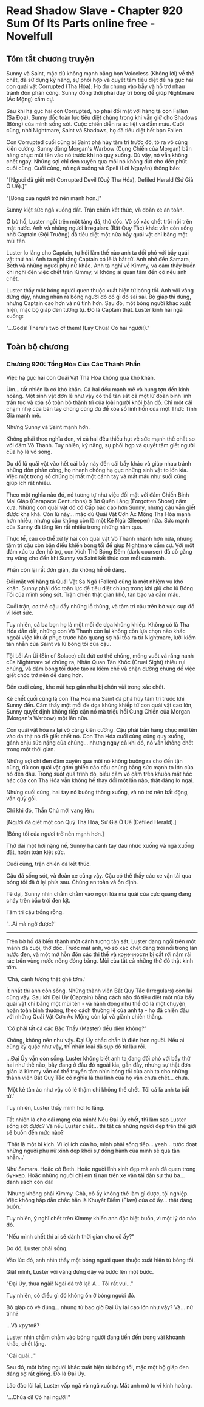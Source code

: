 # Read Shadow Slave - Chapter 920 Sum Of Its Parts online free - Novelfull

## Tóm tắt chương truyện

Sunny và Saint, mặc dù không mạnh bằng bọn Voiceless (Không lời) về thể chất, đã sử dụng kỹ năng, sự phối hợp và quyết tâm tiêu diệt để hạ gục hai con quái vật Corrupted (Tha Hóa). Họ dụ chúng vào bẫy và hỗ trợ nhau tránh đòn phản công. Sunny đồng thời phải duy trì bóng để giúp Nightmare (Ác Mộng) cầm cự.

Sau khi hạ gục hai con Corrupted, họ phải đối mặt với hàng tá con Fallen (Sa Đọa). Sunny dốc toàn lực tiêu diệt chúng trong khi vẫn giữ cho Shadows (Bóng) của mình sống sót. Cuộc chiến diễn ra ác liệt và đẫm máu. Cuối cùng, nhờ Nightmare, Saint và Shadows, họ đã tiêu diệt hết bọn Fallen.

Con Corrupted cuối cùng bị Saint phá hủy tâm trí trước đó, tỏ ra vô cùng kiên cường. Sunny dùng Morgan's Warbow (Cung Chiến của Morgan) bắn hàng chục mũi tên vào nó trước khi nó quỵ xuống. Dù vậy, nó vẫn không chết ngay. Những sợi chỉ đen xuyên qua môi nó không đứt cho đến phút cuối cùng. Cuối cùng, nó ngã xuống và Spell (Lời Nguyền) thông báo:

"[Ngươi đã giết một Corrupted Devil (Quỷ Tha Hóa), Defiled Herald (Sứ Giả Ô Uế).]"

"[Bóng của ngươi trở nên mạnh hơn.]"

Sunny kiệt sức ngã xuống đất. Trận chiến kết thúc, và đoàn xe an toàn.

Ở bờ hồ, Luster ngồi trên một tảng đá, thở dốc. Vô số xác chết trôi nổi trên mặt nước. Anh và những người Irregulars (Bất Quy Tắc) khác vẫn còn sống nhờ Captain (Đội Trưởng) đã tiêu diệt một nửa bầy quái vật chỉ bằng một mũi tên.

Luster lo lắng cho Captain, tự hỏi làm thế nào anh ta đối phó với bầy quái vật thứ hai. Anh ta nghĩ rằng Captain có lẽ là bất tử. Anh nhớ đến Samara, Beth và những người phụ nữ khác. Anh ta nghĩ về Kimmy, và cảm thấy buồn khi nghĩ đến việc chết trên Kimmy, vì không ai quan tâm đến cô nếu anh chết.

Luster thấy một bóng người quen thuộc xuất hiện từ bóng tối. Anh vội vàng đứng dậy, nhưng nhận ra bóng người đó có gì đó sai sai. Bộ giáp thì đúng, nhưng Captain cao hơn và nữ tính hơn. Sau đó, một bóng người khác xuất hiện, mặc bộ giáp đen tương tự. Đó là Captain thật. Luster kinh hãi ngã xuống:

"...Gods! There's two of them! (Lạy Chúa! Có hai người!)."

## Toàn bộ chương

### Chương 920: Tổng Hòa Của Các Thành Phần

Việc hạ gục hai con Quái Vật Tha Hóa không quá khó khăn.

Ừm... tất nhiên là có khó khăn. Cả hai đều mạnh mẽ và hung tợn đến kinh hoàng. Một sinh vật đơn lẻ như vậy có thể tàn sát cả một lữ đoàn binh lính trần tục và xóa sổ toàn bộ thành trì của loài người khỏi bản đồ. Chỉ một cái chạm nhẹ của bàn tay chúng cũng đủ để xóa sổ linh hồn của một Thức Tỉnh Giả mạnh mẽ.

Nhưng Sunny và Saint mạnh hơn.

Không phải theo nghĩa đen, vì cả hai đều thiếu hụt về sức mạnh thể chất so với đám Vô Thanh. Tuy nhiên, kỹ năng, sự phối hợp và quyết tâm giết người của họ là vô song.

Dụ dỗ lũ quái vật vào hết cái bẫy này đến cái bẫy khác và giúp nhau tránh những đòn phản công, họ nhanh chóng hạ gục những sinh vật to lớn kia. Việc một trong số chúng bị mất một cánh tay và mất máu như suối cũng giúp ích rất nhiều.

Theo một nghĩa nào đó, nó tương tự như việc đối mặt với đám Chiến Binh Mai Giáp (Carapace Centurions) ở Bờ Quên Lãng (Forgotten Shore) năm xưa. Những con quái vật đó có Cấp bậc cao hơn Sunny, nhưng cậu vẫn giết được kha khá. Còn lũ này... mặc dù Quái Vật Cơn Ác Mộng Tha Hóa mạnh hơn nhiều, nhưng cậu không còn là một Kẻ Ngủ (Sleeper) nữa. Sức mạnh của Sunny đã tăng lên rất nhiều trong những năm qua.

Thực tế, cậu có thể xử lý hai con quái vật Vô Thanh nhanh hơn nữa, nhưng tâm trí cậu còn bận điều khiển bóng tối để giúp Nightmare cầm cự. Với một đám xúc tu đen hỗ trợ, con Xích Thố Bóng Đêm (dark courser) đã cố gắng trụ vững cho đến khi Sunny và Saint kết thúc con mồi của mình.

Phần còn lại rất đơn giản, dù không hề dễ dàng.

Đối mặt với hàng tá Quái Vật Sa Ngã (Fallen) cũng là một nhiệm vụ khó khăn. Sunny phải dốc toàn lực để tiêu diệt chúng trong khi giữ cho lũ Bóng Tối của mình sống sót. Trận chiến thật gian khổ, tàn bạo và đẫm máu.

Cuối trận, cơ thể cậu đầy những lỗ thủng, và tâm trí cậu trên bờ vực sụp đổ vì kiệt sức.

Tuy nhiên, cả ba bọn họ là một mối đe dọa khủng khiếp. Không có lũ Tha Hóa dẫn dắt, những con Vô Thanh còn lại không còn lựa chọn nào khác ngoài việc khuất phục trước hào quang sợ hãi tỏa ra từ Nightmare, lưỡi kiếm tàn nhẫn của Saint và lũ bóng tối của cậu.

Tội Lỗi An Ủi (Sin of Solace) cắt đứt cơ thể chúng, móng vuốt và răng nanh của Nightmare xé chúng ra, Nhãn Quan Tàn Khốc (Cruel Sight) thiêu rụi chúng, và đám bóng tối được tạo ra kiềm chế và chặn đường chúng để việc giết chóc trở nên dễ dàng hơn.

Đến cuối cùng, khe núi hẹp gần như bị chôn vùi trong xác chết.

Kẻ chết cuối cùng là con Tha Hóa mà Saint đã phá hủy tâm trí trước khi Sunny đến. Cảm thấy một mối đe dọa khủng khiếp từ con quái vật cao lớn, Sunny quyết định không tiếp cận nó mà triệu hồi Cung Chiến của Morgan (Morgan's Warbow) một lần nữa.

Con quái vật hóa ra lại vô cùng kiên cường. Cậu phải bắn hàng chục mũi tên vào da thịt nó để giết chết nó. Con Tha Hóa cuối cùng cũng quỵ xuống, gánh chịu sức nặng của chúng... nhưng ngay cả khi đó, nó vẫn không chết trong một thời gian.

Những sợi chỉ đen đâm xuyên qua môi nó không buông ra cho đến tận cùng, dù con quái vật gớm ghiếc cào cấu chúng bằng sức mạnh to lớn của nó đến đâu. Trong suốt quá trình đó, biểu cảm vô cảm trên khuôn mặt hốc hác của con Tha Hóa vẫn không hề thay đổi một lần nào, thật đáng lo ngại.

Nhưng cuối cùng, hai tay nó buông thõng xuống, và nó trở nên bất động, vẫn quỳ gối.

Chỉ khi đó, Thần Chú mới vang lên:

\[Ngươi đã giết một con Quỷ Tha Hóa, Sứ Giả Ô Uế (Defiled Herald).\]

\[Bóng tối của ngươi trở nên mạnh hơn.\]

Thở dài một hơi nặng nề, Sunny hạ cánh tay đau nhức xuống và ngã xuống đất, hoàn toàn kiệt sức.

Cuối cùng, trận chiến đã kết thúc.

Cậu đã sống sót, và đoàn xe cũng vậy. Cậu có thể thấy các xe vận tải qua bóng tối đã ở lại phía sau. Chúng an toàn và ổn định.

Tê dại, Sunny nhìn chằm chằm vào ngọn lửa ma quái của cực quang đang cháy trên bầu trời đen kịt.

Tâm trí cậu trống rỗng.

'...Ai mà ngờ được?'

***

Trên bờ hồ đã biến thành một cảnh tượng tàn sát, Luster đang ngồi trên một mảnh đá cuội, thở dốc. Trước mặt anh, vô số xác chết đang trôi nổi trong làn nước đen, và một mớ hỗn độn các thi thể và конечности bị cắt rời nằm rải rác trên vùng nước nông đóng băng. Mùi của tất cả những thứ đó thật kinh tởm.

'Chà, cảnh tượng thật ghê tởm.'

Ít nhất thì anh còn sống. Những thành viên Bất Quy Tắc (Irregulars) còn lại cũng vậy. Sau khi Đại Úy (Captain) bằng cách nào đó tiêu diệt một nửa bầy quái vật chỉ bằng một mũi tên - và hành động như thể đó là một chuyện hoàn toàn bình thường, theo cách thường lệ của anh ta - họ đã chiến đấu với những Quái Vật Cơn Ác Mộng còn lại và giành chiến thắng.

'Có phải tất cả các Bậc Thầy (Master) đều điên không?'

Không, không nên như vậy. Đại Úy chắc chắn là điên hơn người. Nếu ai cũng kỳ quặc như vậy, thì nhân loại đã sụp đổ từ lâu rồi.

...Đại Úy vẫn còn sống. Luster không biết anh ta đang đối phó với bầy thứ hai như thế nào, bầy đang ở đâu đó ngoài kia, gần đây, nhưng sự thật đơn giản là Kimmy vẫn có thể truyền tầm nhìn bóng tối của anh ta cho những thành viên Bất Quy Tắc có nghĩa là thủ lĩnh của họ vẫn chưa chết... chưa.

'Một kẻ tàn ác như vậy có lẽ thậm chí không thể chết. Tôi cá là anh ta bất tử.'

Tuy nhiên, Luster thấy mình hơi lo lắng.

Tất nhiên là cho cái mạng của mình! Nếu Đại Úy chết, thì làm sao Luster sống sót được? Và nếu Luster chết... thì tất cả những người đẹp trên thế giới sẽ buồn đến mức nào?

'Thật là một bi kịch. Vì lợi ích của họ, mình phải sống tiếp... yeah... tước đoạt những người phụ nữ xinh đẹp khỏi sự đồng hành của mình sẽ quá tàn nhẫn...'

Như Samara. Hoặc cô Beth. Hoặc người lính xinh đẹp mà anh đã quen trong бункер. Hoặc những người chị em tị nạn trên xe vận tải dân sự thứ ba... danh sách còn dài!

'Nhưng không phải Kimmy. Chà, cô ấy không thể làm gì được, tội nghiệp. Việc không hấp dẫn chắc hẳn là Khuyết Điểm (Flaw) của cô ấy... thật đáng buồn.'

Tuy nhiên, ý nghĩ chết trên Kimmy khiến anh đặc biệt buồn, vì một lý do nào đó.

"Nếu mình chết thì ai sẽ dành thời gian cho cô ấy?"

Do đó, Luster phải sống.

Vào lúc đó, anh nhìn thấy một bóng người quen thuộc xuất hiện từ bóng tối.

Giật mình, Luster vội vàng đứng dậy và bước lên một bước.

"Đại Úy, thưa ngài! Ngài đã trở lại! A... Tôi rất vui..."

Tuy nhiên, có điều gì đó không ổn ở bóng người đó.

Bộ giáp có vẻ đúng... nhưng từ bao giờ Đại Úy lại cao lớn như vậy? Và... nữ tính?

...Và крутой?

Luster nhìn chằm chằm vào bóng người đang tiến đến trong vài khoảnh khắc, chết lặng.

"Cái quái..."

Sau đó, một bóng người khác xuất hiện từ bóng tối, mặc một bộ giáp đen đáng sợ rất giống. Đó là Đại Úy.

Lảo đảo lùi lại, Luster vấp ngã và ngã xuống. Mắt anh mở to vì kinh hoàng.

"...Chúa ơi! Có hai người!"